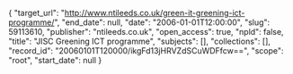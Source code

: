 {
  "target_url": "http://www.ntileeds.co.uk/green-it-greening-ict-programme/", 
  "end_date": null, 
  "date": "2006-01-01T12:00:00", 
  "slug": 59113610, 
  "publisher": "ntileeds.co.uk", 
  "open_access": true, 
  "npld": false, 
  "title": "JISC Greening ICT programme", 
  "subjects": [], 
  "collections": [], 
  "record_id": "20060101T120000/ikgFd13jHRVZdSCuWDFfcw==", 
  "scope": "root", 
  "start_date": null
}

